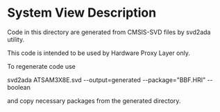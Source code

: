 # System View Description

Code in this directory are generated from CMSIS-SVD files by svd2ada utility.

This code is intended to be used by Hardware Proxy Layer only.

To regenerate code use

   svd2ada ATSAM3X8E.svd --output=generated --package="BBF.HRI" --boolean

and copy necessary packages from the generated directory.
